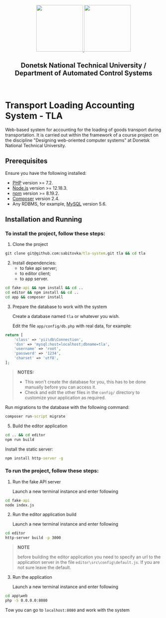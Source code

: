 <p align="center">
    <a href="https://donntu.ru/" target="_blank">
        <img src="https://donntu.ru/sites/default/files/images/gerb_donntu_large.jpg" height="150px">
    </a>
    <a href="http://asu-cs.donntu.ru/" target="_blank">
        <img src="http://asu-cs.donntu.ru/sites/default/files/22222_1.png" height="150px">
    </a>
    <h2 align="center">Donetsk National Technical University / Department of Automated Control Systems</h2>
    <br>
</p>

# Transport Loading Accounting System - TLA
Web-based system for accounting for the loading of goods transport during transportation. It is carried out within the framework of a course project on the discipline "Designing web-oriented computer systems" at Donetsk National Technical University.

## Prerequisites

Ensure you have the following installed:

* [PHP](https://www.php.net/downloads.php) version >= 7.2.
* [Node.js](https://nodejs.org/en/) version >= 12.18.3.
* [npm](https://www.npmjs.com/) version >= 8.19.2.
* [Composer](https://getcomposer.org/download/) version 2.4.
* Any RDBMS, for example, [MySQL](https://downloads.mysql.com/archives/installer/?version=5.6.26) version 5.6.

## Installation and Running

### To install the project, follow these steps:

1. Clone the project
```cmd
git clone git@github.com:sabitovka/tla-system.git tla && cd tla
```

2. Install dependencies:
    * to fake api server;
    * to editor client;
    * to app server.

```cmd 
cd fake-api && npm install && cd ..
cd editor && npm install && cd ..
cd app && composer install
```

3. Prepare the database to work with the system

    Create a database named `tla` or whatever you wish.

    Edit the file `app/config/db.php` with real data, for example:

```php
return [
    'class' => 'yii\db\Connection',
    'dsn' => 'mysql:host=localhost;dbname=tla',
    'username' => 'root',
    'password' => '1234',
    'charset' => 'utf8',
];
```

>**NOTES:**
>- This won't create the database for you, this has to be done manually before you can access it.
>- Check and edit the other files in the `config/` directory to customize your application as required.

Run migrations to the database with the following command:

```cmd
composer run-script migrate
```

5. Build the editor application

```cmd
cd .. && cd editor
npm run build
```

Install the static server:

```cmd
npm install http-server -g
```

### To run the project, follow these steps:
1. Run the fake API server

    Launch a new terminal instance and enter following

```cmd
cd fake-api
node index.js
```

2. Run the editor application build

    Launch a new terminal instance and enter following
    
```cmd
cd editor
http-server build -p 3000
```

>**NOTE**
>
>before building the editor application you need to specify an url to the application server in the file `editor\src\config\default.js`. If you are not sure leave the default.

3. Run the application 

    Launch a new terminal instance and enter following

```cmd
cd app\web
php -S 0.0.0.0:8080
```
Тow you can go to `localhost:8080` and work with the system